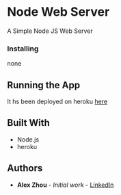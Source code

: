 # Node Web Server

A Simple Node JS Web Server

### Installing

none

## Running the App

It hs been deployed on heroku [here](https://salty-shelf-78590.herokuapp.com/)

## Built With

* Node.js
* heroku

## Authors

* **Alex Zhou** - *Initial work* - [LinkedIn](https://www.linkedin.com/in/yuhang-alex-zhou-859a5457/)
